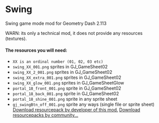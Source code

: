 # Swing

Swing game mode mod for Geometry Dash 2.113

<cr>WARN: its only a technical mod, it does not provide any resources (textures).</c>
#### The resources you will need:
- ```XX is an ordinal number (01, 02, 03 etc)```
- `swing_XX_001.png` sprites in GJ_GameSheet02
- `swing_XX_2_001.png` sprites in GJ_GameSheet02
- `swing_XX_extra_001.png` sprites in GJ_GameSheet02
- `swing_XX_glow_001.png` sprites in GJ_GameSheetGlow
- `portal_18_front_001.png` sprite in GJ_GameSheet02
- `portal_18_back_001.png` sprite in GJ_GameSheet02
- `portal_18_shine_001.png` sprite in any sprite sheet
- `gj_swingBtn_off_001.png` sprite any ways (single file or sprite sheet)
[Download resourcepack by developer of this mod.](https://github.com/user95401/Swing./releases/tag/resourcepack)
[Download resourcepacks by community...](https://github.com/user95401/Swing./discussions/1)
